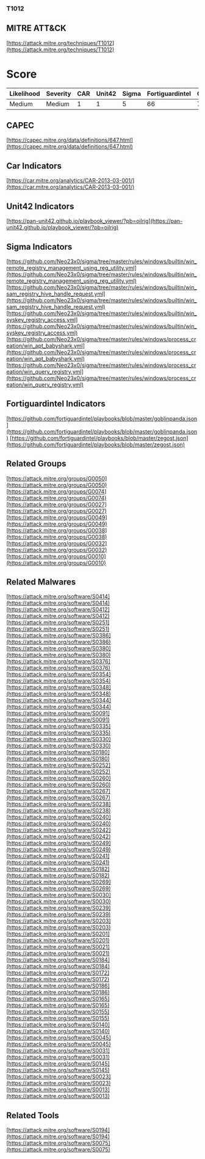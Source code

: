 
### T1012
## MITRE ATT&CK
[https://attack.mitre.org/techniques/T1012](https://attack.mitre.org/techniques/T1012)

# Score

| Likelihood | Severity | CAR | Unit42 | Sigma | Fortiguardintel | Groups | Malwares | Tools |
| ---------- | -------- | --- | ------ | ----- | --------------- | ---  | --- | --- |
| Medium | Medium | 1 | 1 | 5 | 66 | 7 | 39 | 2 |



## CAPEC

[https://capec.mitre.org/data/definitions/647.html](https://capec.mitre.org/data/definitions/647.html)
[]()


## Car Indicators

[https://car.mitre.org/analytics/CAR-2013-03-001/](https://car.mitre.org/analytics/CAR-2013-03-001/)


## Unit42 Indicators

[https://pan-unit42.github.io/playbook_viewer/?pb=oilrig](https://pan-unit42.github.io/playbook_viewer/?pb=oilrig)
[]()


## Sigma Indicators

[https://github.com/Neo23x0/sigma/tree/master/rules/windows/builtin/win_remote_registry_management_using_reg_utility.yml](https://github.com/Neo23x0/sigma/tree/master/rules/windows/builtin/win_remote_registry_management_using_reg_utility.yml)
[https://github.com/Neo23x0/sigma/tree/master/rules/windows/builtin/win_sam_registry_hive_handle_request.yml](https://github.com/Neo23x0/sigma/tree/master/rules/windows/builtin/win_sam_registry_hive_handle_request.yml)
[https://github.com/Neo23x0/sigma/tree/master/rules/windows/builtin/win_syskey_registry_access.yml](https://github.com/Neo23x0/sigma/tree/master/rules/windows/builtin/win_syskey_registry_access.yml)
[https://github.com/Neo23x0/sigma/tree/master/rules/windows/process_creation/win_apt_babyshark.yml](https://github.com/Neo23x0/sigma/tree/master/rules/windows/process_creation/win_apt_babyshark.yml)
[https://github.com/Neo23x0/sigma/tree/master/rules/windows/process_creation/win_query_registry.yml](https://github.com/Neo23x0/sigma/tree/master/rules/windows/process_creation/win_query_registry.yml)
[]()


## Fortiguardintel Indicators

[https://github.com/fortiguardintel/playbooks/blob/master/goblinpanda.json](https://github.com/fortiguardintel/playbooks/blob/master/goblinpanda.json)
[https://github.com/fortiguardintel/playbooks/blob/master/zegost.json](https://github.com/fortiguardintel/playbooks/blob/master/zegost.json)
[]()


## Related Groups

[https://attack.mitre.org/groups/G0050](https://attack.mitre.org/groups/G0050)
[https://attack.mitre.org/groups/G0074](https://attack.mitre.org/groups/G0074)
[https://attack.mitre.org/groups/G0027](https://attack.mitre.org/groups/G0027)
[https://attack.mitre.org/groups/G0049](https://attack.mitre.org/groups/G0049)
[https://attack.mitre.org/groups/G0038](https://attack.mitre.org/groups/G0038)
[https://attack.mitre.org/groups/G0032](https://attack.mitre.org/groups/G0032)
[https://attack.mitre.org/groups/G0010](https://attack.mitre.org/groups/G0010)
[]()


## Related Malwares

[https://attack.mitre.org/software/S0414](https://attack.mitre.org/software/S0414)
[https://attack.mitre.org/software/S0412](https://attack.mitre.org/software/S0412)
[https://attack.mitre.org/software/S0251](https://attack.mitre.org/software/S0251)
[https://attack.mitre.org/software/S0386](https://attack.mitre.org/software/S0386)
[https://attack.mitre.org/software/S0380](https://attack.mitre.org/software/S0380)
[https://attack.mitre.org/software/S0376](https://attack.mitre.org/software/S0376)
[https://attack.mitre.org/software/S0354](https://attack.mitre.org/software/S0354)
[https://attack.mitre.org/software/S0348](https://attack.mitre.org/software/S0348)
[https://attack.mitre.org/software/S0344](https://attack.mitre.org/software/S0344)
[https://attack.mitre.org/software/S0091](https://attack.mitre.org/software/S0091)
[https://attack.mitre.org/software/S0335](https://attack.mitre.org/software/S0335)
[https://attack.mitre.org/software/S0330](https://attack.mitre.org/software/S0330)
[https://attack.mitre.org/software/S0180](https://attack.mitre.org/software/S0180)
[https://attack.mitre.org/software/S0252](https://attack.mitre.org/software/S0252)
[https://attack.mitre.org/software/S0260](https://attack.mitre.org/software/S0260)
[https://attack.mitre.org/software/S0267](https://attack.mitre.org/software/S0267)
[https://attack.mitre.org/software/S0238](https://attack.mitre.org/software/S0238)
[https://attack.mitre.org/software/S0240](https://attack.mitre.org/software/S0240)
[https://attack.mitre.org/software/S0242](https://attack.mitre.org/software/S0242)
[https://attack.mitre.org/software/S0249](https://attack.mitre.org/software/S0249)
[https://attack.mitre.org/software/S0241](https://attack.mitre.org/software/S0241)
[https://attack.mitre.org/software/S0182](https://attack.mitre.org/software/S0182)
[https://attack.mitre.org/software/S0269](https://attack.mitre.org/software/S0269)
[https://attack.mitre.org/software/S0030](https://attack.mitre.org/software/S0030)
[https://attack.mitre.org/software/S0239](https://attack.mitre.org/software/S0239)
[https://attack.mitre.org/software/S0203](https://attack.mitre.org/software/S0203)
[https://attack.mitre.org/software/S0201](https://attack.mitre.org/software/S0201)
[https://attack.mitre.org/software/S0021](https://attack.mitre.org/software/S0021)
[https://attack.mitre.org/software/S0184](https://attack.mitre.org/software/S0184)
[https://attack.mitre.org/software/S0172](https://attack.mitre.org/software/S0172)
[https://attack.mitre.org/software/S0186](https://attack.mitre.org/software/S0186)
[https://attack.mitre.org/software/S0165](https://attack.mitre.org/software/S0165)
[https://attack.mitre.org/software/S0155](https://attack.mitre.org/software/S0155)
[https://attack.mitre.org/software/S0140](https://attack.mitre.org/software/S0140)
[https://attack.mitre.org/software/S0045](https://attack.mitre.org/software/S0045)
[https://attack.mitre.org/software/S0031](https://attack.mitre.org/software/S0031)
[https://attack.mitre.org/software/S0145](https://attack.mitre.org/software/S0145)
[https://attack.mitre.org/software/S0023](https://attack.mitre.org/software/S0023)
[https://attack.mitre.org/software/S0013](https://attack.mitre.org/software/S0013)
[]()


## Related Tools

[https://attack.mitre.org/software/S0194](https://attack.mitre.org/software/S0194)
[https://attack.mitre.org/software/S0075](https://attack.mitre.org/software/S0075)
[]()
